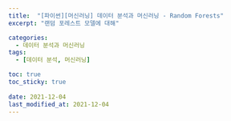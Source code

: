 ```yaml
---
title:  "[파이썬][머신러닝] 데이터 분석과 머신러닝 - Random Forests"
excerpt: "랜덤 포레스트 모델에 대해"

categories:
  - 데이터 분석과 머신러닝
tags:
  - [데이터 분석, 머신러닝]

toc: true
toc_sticky: true
 
date: 2021-12-04
last_modified_at: 2021-12-04
---
```

